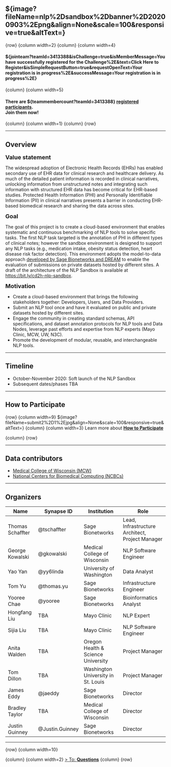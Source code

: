 
${image?fileName=nlp%2Dsandbox%2Dbanner%2D20200903%2Epng&align=None&scale=100&responsive=true&altText=}
---

{row}
 {column width=2}
 {column}
 {column width=4}

#### ${jointeam?teamId=3413388&isChallenge=true&isMemberMessage=You have successfully registered for the Challenge%2E&text=Click Here to Register&isSimpleRequestButton=true&requestOpenText=Your registration is in progress%2E&successMessage=Your registration is in progress%2E}

{column}
 {column width=5}
#### There are ${teammembercount?teamId=3413388} [registered participants](https://www.synapse.org/#!Team:0). <br>**Join them now!**
 {column}
 {column width=1}
 {column}
{row}

---
## Overview

<font size=4>**Value statement**</font>

The widespread adoption of Electronic Health Records (EHRs) has enabled secondary use of EHR data for clinical research and healthcare delivery. As much of the detailed patient information is recorded in clinical narratives, unlocking information from unstructured notes and integrating such information with structured EHR data has become critical for EHR-based studies. Protected Health Information (PHI) and Personally Identifiable Information (PII) in clinical narratives presents a barrier in conducting EHR-based biomedical research and sharing the data across sites.

<font size=4>**Goal**</font>

The goal of this project is to create a cloud-based environment that enables systematic and continuous benchmarking of NLP tools to solve specific tasks. The first NLP task targeted is the annotation of PHI in different types of clinical notes; however the sandbox environment is designed to support any NLP tasks (e.g., medication intake, obesity status detection, heart disease risk factor detection). This environment adopts the model-to-data approach [developed by Sage Bionetworks and DREAM](https://www.nature.com/articles/nbt.4128)  to enable the evaluation of submissions on private datasets hosted by different sites. A draft of the architecture of the NLP Sandbox is available at https://bit.ly/cd2h-nlp-sandbox.

<font size=4>**Motivation**</font>

- Create a cloud-based environment that brings the following stakeholders together: Developers, Users, and Data Providers.
- Submit an NLP tool once and have it evaluated on public and private datasets hosted by different sites.
- Engage the community in creating standard schemas, API specifications, and dataset annotation protocols for NLP tools and Data Nodes, leverage past efforts and expertise from NLP experts (Mayo Clinic, MCW, UW, N3C).
- Promote the development of modular, reusable, and interchangeable NLP tools.

---

## Timeline

- October-November 2020: Soft launch of the NLP Sandbox
- Subsequent dates/phases TBA



---

## **How to Participate**

{row}
 {column width=9}
${image?fileName=submit2%2D1%2Ejpg&align=None&scale=100&responsive=true&altText=}
{column}
 {column width=3}
Learn more about [**How to Participate**](#!Synapse:syn22277124/wiki/604827)

 {column}
{row}

---

## Data contributors

- [Medical College of Wisconsin (MCW)](https://www.mcw.edu/)
- [National Centers for Biomedical Computing (NCBCs)](https://www.ncbcs.org/)

---

## Organizers

**Name** |  **Synapse ID**| **Institution** | **Role**
---|---|---|---
Thomas Schaffter|@tschaffter | Sage Bionetworks | Lead, Infrastructure Architect, Project Manager
George Kowalski | @gkowalski | Medical College of Wisconsin | NLP Software Engineer
Yao Yan | @yy6linda  | University of Washington | Data Analyst
Tom Yu|@thomas.yu | Sage Bionetworks | Infrastructure Engineer
Yooree Chae | @yooree  | Sage Bionetworks  | Bioinformatics Analyst
Hongfang Liu | TBA | Mayo Clinic | NLP Expert
Sijia Liu | TBA | Mayo Clinic | NLP Software Engineer
Anita Walden | TBA | Oregon Health & Science University | Project Manager
Tom Dillon | TBA | Washington University in St. Louis | Project Manager
James Eddy | @jaeddy | Sage Bionetworks | Director
Bradley Taylor | TBA | Medical College of Wisconsin | Director
Justin Guinney | @Justin.Guinney | Sage Bionetworks | Director

---

{row}
 {column width=10}

 {column}
 {column width=2}
[> To: **Questions**](#!Synapse:syn22277124/wiki/604830)
 {column}
{row}
